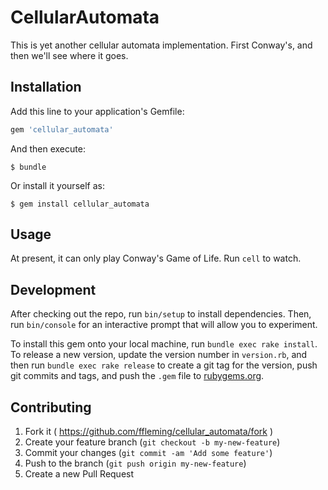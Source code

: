 # CellularAutomata

This is yet another cellular automata implementation.  First Conway's, and then
we'll see where it goes.

## Installation

Add this line to your application's Gemfile:

```ruby
gem 'cellular_automata'
```

And then execute:

    $ bundle

Or install it yourself as:

    $ gem install cellular_automata

## Usage

At present, it can only play Conway's Game of Life.  Run `cell` to watch.

## Development

After checking out the repo, run `bin/setup` to install dependencies. Then, run `bin/console` for an interactive prompt that will allow you to experiment.

To install this gem onto your local machine, run `bundle exec rake install`. To release a new version, update the version number in `version.rb`, and then run `bundle exec rake release` to create a git tag for the version, push git commits and tags, and push the `.gem` file to [rubygems.org](https://rubygems.org).

## Contributing

1. Fork it ( https://github.com/ffleming/cellular_automata/fork )
2. Create your feature branch (`git checkout -b my-new-feature`)
3. Commit your changes (`git commit -am 'Add some feature'`)
4. Push to the branch (`git push origin my-new-feature`)
5. Create a new Pull Request
